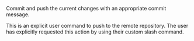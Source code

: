 Commit and push the current changes with an appropriate commit message.

This is an explicit user command to push to the remote repository. The user has explicitly requested this action by using their custom slash command.